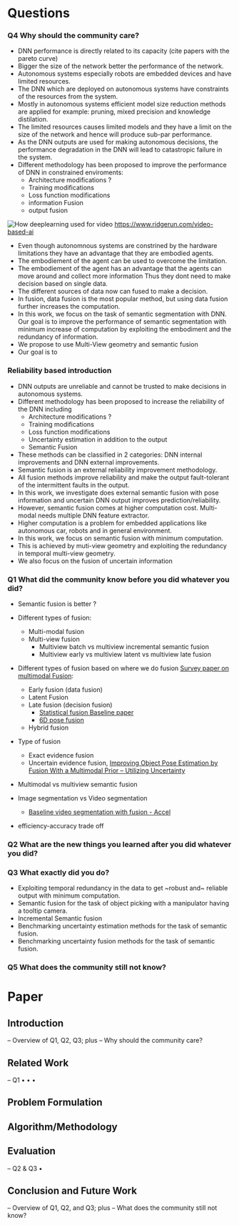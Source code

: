 
# Questions 
### Q4 Why should the community care?

* DNN performance is directly related to its capacity (cite papers with the pareto curve)
* Bigger the size of the network better the performance of the network.
* Autonomous systems especially robots are embedded devices and have limited resources.
* The DNN which are deployed on autonomous systems have constraints of the resources from the system.
* Mostly in autonomous systems efficient model size reduction methods are applied for example: pruning, mixed precision and knowledge distilation.
* The limited resources causes limited models and they have a limit on the size of the network and hence will produce sub-par performance.
* As the DNN outputs are used for making autonomous decisions, the performance degradation in the DNN will lead
to catastropic failure in the system.
* Different methodology has been proposed to improve the performance of DNN in constrained enviroments:
   * Architecture modifications ?
   * Training modifications
   * Loss function modifications
   * information Fusion
   * output fusion 

![How deeplearning used for video ](https://static.wixstatic.com/media/226638_85aaca247fe14b4f8222ccba3e20e135~mv2.png/v1/fill/w_512,h_196,al_c,q_85,enc_auto/frames-fusion.png) https://www.ridgerun.com/video-based-ai
* Even though autonomnous systems are constrined by the hardware limitations they have an advantage that they
are embodied agents.
* The embodiement of the agent can be used to overcome the limitation.
* The embodiement of the agent has an advantage that the agents can move around and collect more information
Thus they dont need to make decision based on single data.
* The different sources of data now can fused to make a decision.
* In fusion, data fusion is the most popular method, but using data fusion further increases the computation. 
* In this work, we focus on the task of semantic segmentation with DNN. Our goal is to improve the performance of 
semantic segmentation with minimum increase of computation by exploiting the embodiment and the redundancy of information.
* We propose to use Multi-View geometry and semantic fusion
* Our goal is to 


### Reliability based introduction 
* DNN outputs are unreliable and cannot be trusted to make decisions in autonomous systems.
* Different methodology has been proposed to increase the reliability of the DNN including
   * Architecture modifications ?
   * Training modifications
   * Loss function modifications
   * Uncertainty estimation in addition to the output
   * Semantic Fusion 
* These methods can be classified in 2 categories: DNN internal improvements and DNN external improvements.
* Semantic fusion is an external reliability improvement methodology.
* All fusion methods improve reliability and make the output fault-tolerant of the intermittent faults in the output.
* In this work, we investigate does external semantic fusion with pose information and uncertain DNN output improves prediction/reliability.
* However, semantic fusion comes at higher computation cost. Multi-modal needs multiple DNN feature extractor.
* Higher computation is a problem for embedded applications like autonomous car, robots and in general environment.
* In this work, we focus on semantic fusion with minimum computation.
* This is achieved by muti-view geometry and exploiting the redundancy in temporal multi-view geometry.
* We also focus on the fusion of uncertain information 

### Q1 What did the community know before you did whatever you did?
* Semantic fusion is better ?
* Different types of fusion:
   * Multi-modal fusion
   * Multi-view fusion
       * Multiview batch vs multiview incremental semantic fusion 
       * Multiview early vs multiview latent vs multiview late fusion
* Different types of fusion based on where we do fusion [Survey paper on multimodal Fusion](https://hal-univ-evry.archives-ouvertes.fr/hal-02963619/file/Deep_Multimodal_Fusion_for_Semantic_Image_Segmentation__A_Survey.pdf):
   * Early fusion (data fusion)
   * Latent Fusion
   * Late fusion (decision fusion)
     * [Statistical fusion Baseline paper](https://arxiv.org/abs/1807.11249) 
     * [6D pose fusion ](https://ieeexplore.ieee.org/document/9670642)
   * Hybrid fusion 
* Type of fusion
   * Exact evidence fusion
   * Uncertain evidence fusion, [Improving Object Pose Estimation by Fusion With a Multimodal Prior – Utilizing Uncertainty](https://ieeexplore.ieee.org/document/9670642)
* Multimodal vs multiview semantic fusion
* Image segmentation vs Video segmentation 
   * [Baseline video segmentation with fusion - Accel](https://arxiv.org/pdf/1807.06667.pdf)

* efficiency-accuracy trade off

### Q2 What are the new things you learned after you did whatever you did?

### Q3 What exactly did you do?

* Exploiting temporal redundancy in the data to get ~robust and~ reliable output with minimum computation.
* Semantic fusion for the task of object picking with a manipulator having a tooltip camera.
* Incremental Semantic fusion
* Benchmarking uncertainty estimation methods  for the task of semantic fusion.
* Benchmarking uncertainty fusion methods for the task of semantic fusion. 

### Q5 What does the community still not know?



# Paper 

## Introduction
– Overview of Q1, Q2, Q3; plus
– Why should the community care?

## Related Work
– Q1
•
•
•
## Problem Formulation
## Algorithm/Methodology
## Evaluation
– Q2 & Q3
•
## Conclusion and Future Work
– Overview of Q1, Q2, and Q3; plus
– What does the community still not know?


